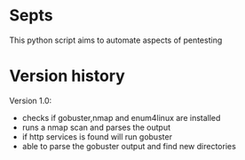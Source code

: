 # Septs
 This python script aims to automate aspects of pentesting

 # Version history

 Version 1.0:

 - checks if gobuster,nmap and enum4linux are installed
 - runs a nmap scan and parses the output
 - if http services is found will run gobuster
 - able to parse the gobuster output and find new directories


